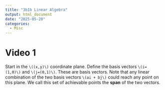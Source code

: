 ```yaml
---
title: "3b1b Linear Algebra"
output: html_document
date: "2025-05-20"
categories:
  - Misc
---
```




# Video 1
Start in the `\((x,y)\)` coordinate plane. Define the basis vectors `\(i=(1,0)\)` and `\(j=(0,1)\)`. These are basis vectors. Note that any linear combination of the two basis vectors `\(ai + bj\)` could reach any point on this  plane. We call this set of achievable points the **span** of the two vectors. 
